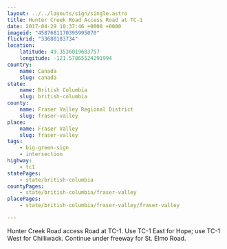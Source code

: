 ```yaml
---
layout: ../../layouts/sign/single.astro
title: Hunter Creek Road Access Road at TC-1
date: 2017-04-29 10:37:46 +0000 +0000
imageid: "4587681170395995070"
flickrid: "33680183734"
location:
    latitude: 49.3536019683757
    longitude: -121.57865524291994
country:
    name: Canada
    slug: canada
state:
    name: British Columbia
    slug: british-columbia
county:
    name: Fraser Valley Regional District
    slug: fraser-valley
place:
    name: Fraser Valley
    slug: fraser-valley
tags:
    - big-green-sign
    - intersection
highway:
    - tc1
statePages:
    - state/british-columbia
countyPages:
    - state/british-columbia/fraser-valley
placePages:
    - state/british-columbia/fraser-valley/fraser-valley

---
```

Hunter Creek Road access Road at TC-1.  Use TC-1 East for Hope; use TC-1 West for Chilliwack.  Continue under freeway for St. Elmo Road.
